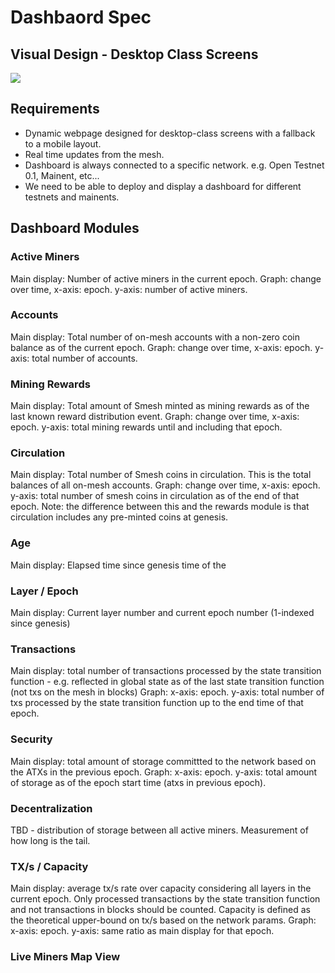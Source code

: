 # Dashbaord Spec

## Visual Design - Desktop Class Screens
![](https://raw.githubusercontent.com/spacemeshos/product/master/resources/dashboard_visual_design.png)

## Requirements
- Dynamic webpage designed for desktop-class screens with a fallback to a mobile layout.
- Real time updates from the mesh.
- Dashboard is always connected to a specific network. e.g. Open Testnet 0.1, Mainent, etc...
- We need to be able to deploy and display a dashboard for different testnets and mainents.

## Dashboard Modules

### Active Miners
Main display: Number of active miners in the current epoch.
Graph: change over time, x-axis: epoch. y-axis: number of active miners.

### Accounts
Main display: Total number of on-mesh accounts with a non-zero coin balance as of the current epoch.
Graph: change over time, x-axis: epoch. y-axis: total number of accounts.

### Mining Rewards
Main display: Total amount of Smesh minted as mining rewards as of the last known reward distribution event.
Graph: change over time, x-axis: epoch. y-axis: total mining rewards until and including that epoch.

### Circulation
Main display: Total number of Smesh coins in circulation. This is the total balances of all on-mesh accounts.
Graph: change over time, x-axis: epoch. y-axis: total number of smesh coins in circulation as of the end of that epoch.
Note: the difference between this and the rewards module is that circulation includes any pre-minted coins at genesis.

### Age
Main display: Elapsed time since genesis time of the

### Layer / Epoch
Main display: Current layer number and current epoch number (1-indexed since genesis)

### Transactions
Main display: total number of transactions processed by the state transition function - e.g. reflected in global state as of the last state transition function (not txs on the mesh in blocks)
Graph: x-axis: epoch. y-axis: total number of txs processed by the state transition function up to the end time of that epoch.

### Security 
Main display: total amount of storage committted to the network based on the ATXs in the previous epoch.
Graph: x-axis: epoch. y-axis: total amount of storage as of the epoch start time (atxs in previous epoch).

### Decentralization 
TBD - distribution of storage between all active miners. Measurement of how long is the tail.

### TX/s / Capacity
Main display: average tx/s rate over capacity considering all layers in the current epoch. Only processed transactions by the state transition function and not transactions in blocks should be counted. Capacity is defined as the theoretical upper-bound on tx/s based on the network params.
Graph: x-axis: epoch. y-axis: same ratio as main display for that epoch.


### Live Miners Map View

